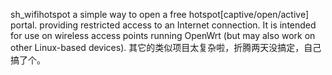sh_wifihotspot a simple way to open a free hotspot[captive/open/active] portal. providing restricted access to an Internet connection. It is intended for use on wireless access points running OpenWrt (but may also work on other Linux-based devices). 
其它的类似项目太复杂啦，折腾两天没搞定，自己搞了个。
